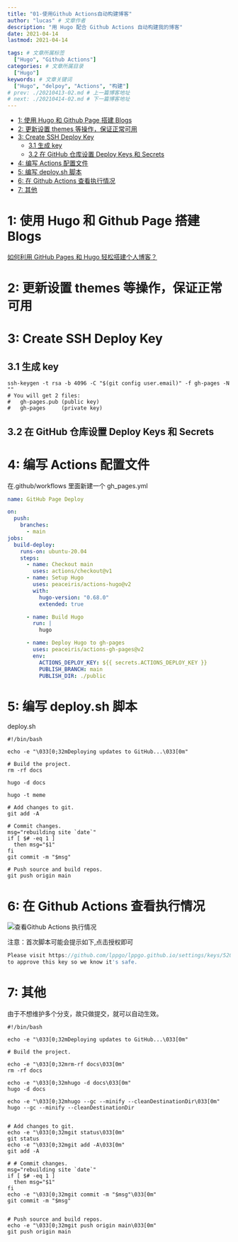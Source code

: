 ```yaml
---
title: "01-使用Github Actions自动构建博客"
author: "lucas" # 文章作者
description: "用 Hugo 配合 Github Actions 自动构建我的博客"
date: 2021-04-14
lastmod: 2021-04-14

tags: # 文章所属标签
  ["Hugo", "Github Actions"]
categories: # 文章所属目录
  ["Hugo"]
keywords: # 文章关键词
  ["Hugo", "delpoy", "Actions", "构建"]
# prev: ./20210413-02.md # 上一篇博客地址
# next: ./20210414-02.md # 下一篇博客地址
---
```


- [1: 使用 Hugo 和 Github Page 搭建 Blogs](#1-使用-hugo-和-github-page-搭建-blogs)
- [2: 更新设置 themes 等操作，保证正常可用](#2-更新设置-themes-等操作保证正常可用)
- [3: Create SSH Deploy Key](#3-create-ssh-deploy-key)
  - [3\.1 生成 key](#31-生成-key)
  - [3\.2 在 GitHub 仓库设置 Deploy Keys 和 Secrets](#32-在-github-仓库设置-deploy-keys-和-secrets)
- [4: 编写 Actions 配置文件](#4-编写-actions-配置文件)
- [5: 编写 deploy\.sh 脚本](#5-编写-deploysh-脚本)
- [6: 在 Github Actions 查看执行情况](#6-在-github-actions-查看执行情况)
- [7: 其他](#7-其他)

# 1: 使用 Hugo 和 Github Page 搭建 Blogs

[如何利用 GitHub Pages 和 Hugo 轻松搭建个人博客？](https://zhuanlan.zhihu.com/p/57361697)

# 2: 更新设置 themes 等操作，保证正常可用

# 3: Create SSH Deploy Key

## 3.1 生成 key

```shell
ssh-keygen -t rsa -b 4096 -C "$(git config user.email)" -f gh-pages -N ""
# You will get 2 files:
#   gh-pages.pub (public key)
#   gh-pages     (private key)
```

## 3.2 在 GitHub 仓库设置 Deploy Keys 和 Secrets

# 4: 编写 Actions 配置文件

在.github/workflows 里面新建一个 gh_pages.yml

```yaml
name: GitHub Page Deploy

on:
  push:
    branches:
      - main
jobs:
  build-deploy:
    runs-on: ubuntu-20.04
    steps:
      - name: Checkout main
        uses: actions/checkout@v1
      - name: Setup Hugo
        uses: peaceiris/actions-hugo@v2
        with:
          hugo-version: "0.68.0"
          extended: true

      - name: Build Hugo
        run: |
          hugo

      - name: Deploy Hugo to gh-pages
        uses: peaceiris/actions-gh-pages@v2
        env:
          ACTIONS_DEPLOY_KEY: ${{ secrets.ACTIONS_DEPLOY_KEY }}
          PUBLISH_BRANCH: main
          PUBLISH_DIR: ./public
```

# 5: 编写 deploy.sh 脚本

deploy.sh

```shell
#!/bin/bash

echo -e "\033[0;32mDeploying updates to GitHub...\033[0m"

# Build the project.
rm -rf docs

hugo -d docs

hugo -t meme

# Add changes to git.
git add -A

# Commit changes.
msg="rebuilding site `date`"
if [ $# -eq 1 ]
  then msg="$1"
fi
git commit -m "$msg"

# Push source and build repos.
git push origin main

```

# 6: 在 Github Actions 查看执行情况

![查看Github Actions 执行情况](/images/微信截图_20210414171619.png)

注意：首次脚本可能会提示如下,点击授权即可

```go
Please visit https://github.com/lppgo/lppgo.github.io/settings/keys/52070463
to approve this key so we know it's safe.
```

# 7: 其他

由于不想维护多个分支，故只做提交，就可以自动生效。

```shell
#!/bin/bash

echo -e "\033[0;32mDeploying updates to GitHub...\033[0m"

# Build the project.

echo -e "\033[0;32mrm-rf docs\033[0m"
rm -rf docs

echo -e "\033[0;32mhugo -d docs\033[0m"
hugo -d docs

echo -e "\033[0;32mhugo --gc --minify --cleanDestinationDir\033[0m"
hugo --gc --minify --cleanDestinationDir


# Add changes to git.
echo -e "\033[0;32mgit status\033[0m"
git status
echo -e "\033[0;32mgit add -A\033[0m"
git add -A

# # Commit changes.
msg="rebuilding site `date`"
if [ $# -eq 1 ]
  then msg="$1"
fi
echo -e "\033[0;32mgit commit -m "$msg"\033[0m"
git commit -m "$msg"


# Push source and build repos.
echo -e "\033[0;32mgit push origin main\033[0m"
git push origin main

```
